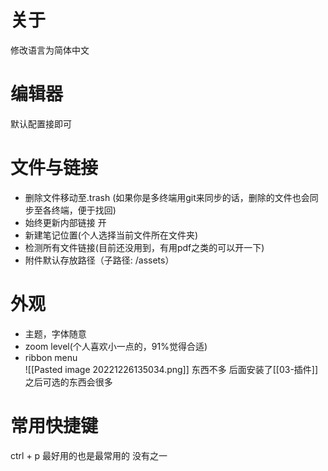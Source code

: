 # 关于
修改语言为简体中文
# 编辑器
默认配置接即可
# 文件与链接
-  删除文件移动至.trash (如果你是多终端用git来同步的话，删除的文件也会同步至各终端，便于找回)
- 始终更新内部链接 开[]()
- 新建笔记位置(个人选择当前文件所在文件夹)
- 检测所有文件链接(目前还没用到，有用pdf之类的可以开一下)
- 附件默认存放路径（子路径: /assets）
# 外观
- 主题，字体随意
- zoom level(个人喜欢小一点的，91%觉得合适)
- ribbon menu 	
![[Pasted image 20221226135034.png]]
东西不多  后面安装了[[03-插件]]之后可选的东西会很多
# 常用快捷键
ctrl + p 最好用的也是最常用的 没有之一  